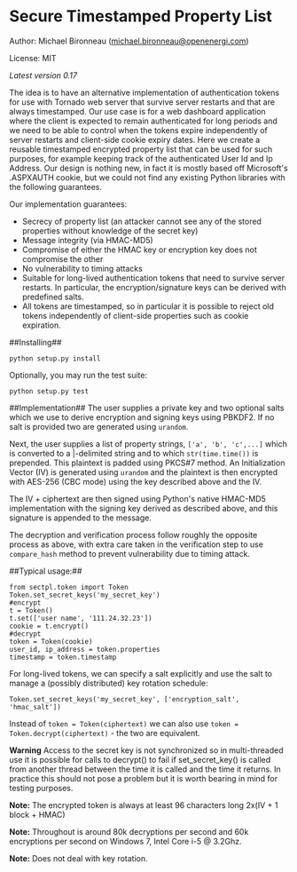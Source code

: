 # Secure Timestamped Property List #

Author: Michael Bironneau (<michael.bironneau@openenergi.com>)

License: MIT

*Latest version 0.17*

The idea is to have an alternative implementation of authentication tokens for use with Tornado web server that survive server restarts and that are always timestamped. Our use case is for a web dashboard application where the client is expected to remain authenticated for long periods and we need to be able to control when the tokens expire independently of server restarts and client-side cookie expiry dates. Here we create a reusable timestamped encrypted property list that can be used for such purposes, for example keeping track of the authenticated User Id and Ip Address. Our design is nothing new, in fact it is mostly based off Microsoft's .ASPXAUTH cookie, but we could not find any existing Python libraries with the following guarantees.

Our implementation guarantees:

* Secrecy of property list (an attacker cannot see any of the stored properties without knowledge of the secret key)
* Message integrity (via HMAC-MD5)
* Compromise of either the HMAC key or encryption key does not compromise the other
* No vulnerability to timing attacks
* Suitable for long-lived authentication tokens that need to survive server restarts. In particular, the encryption/signature keys can be derived with predefined salts.
* All tokens are timestamped, so in particular it is possible to reject old tokens independently of client-side properties such as cookie expiration. 

##Installing##

    python setup.py install

Optionally, you may run the test suite:

    python setup.py test

##Implementation##
The user supplies a private key and two optional salts which we use to derive encryption and signing keys using PBKDF2. If no salt is provided two are generated using `urandom`. 


Next, the user supplies a list of property strings, `['a', 'b', 'c',...]` which is converted to a |-delimited string and to which `str(time.time())` is prepended.  This plaintext is padded using PKCS#7 method. An Initialization Vector (IV) is generated using `urandom` and the plaintext is then encrypted with AES-256 (CBC mode) using the key described above and the IV. 


The IV + ciphertext are then signed using Python's native HMAC-MD5 implementation with the signing key derived as described above, and this signature is appended to the message.

The decryption and verification process follow roughly the opposite process as above, with extra care taken in the verification step to use `compare_hash` method to prevent vulnerability due to timing attack.

##Typical usage:##

    from sectpl.token import Token
	Token.set_secret_keys('my_secret_key')
	#encrypt
	t = Token()
	t.set(['user name', '111.24.32.23'])
	cookie = t.encrypt()
	#decrypt
	token = Token(cookie)
	user_id, ip_address = token.properties
	timestamp = token.timestamp


For long-lived tokens, we can specify a salt explicitly and use the salt to manage a (possibly distributed) key rotation schedule:

    Token.set_secret_keys('my_secret_key', ['encryption_salt', 'hmac_salt'])

Instead of `token = Token(ciphertext)` we can also use `token = Token.decrypt(ciphertext)` - the two are equivalent.

**Warning** Access to the secret key is not synchronized so in multi-threaded use it is possible for calls to decrypt() to fail if set_secret_key() is called from another thread between the time it is called and the time it returns. In practice this should not pose a problem but it is worth bearing in mind for testing purposes.

**Note:** The encrypted token is always at least 96 characters long 2x(IV + 1 block + HMAC)

**Note:** Throughout is around 80k decryptions per second and 60k encryptions per second on Windows 7, Intel Core i-5 @ 3.2Ghz.

**Note:** Does not deal with key rotation.